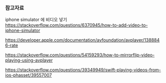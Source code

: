 
### 참고자료
iphone simulator 에 비디오 넣기
https://stackoverflow.com/questions/6370945/how-to-add-video-to-iphone-simulator

https://developer.apple.com/documentation/avfoundation/avplayer/1388846-rate

https://stackoverflow.com/questions/54159293/how-to-mirrorflip-video-playing-using-avplayer

https://stackoverflow.com/questions/39349949/swift-playing-videos-from-ios-phasset/39557007
